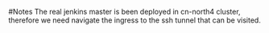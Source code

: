 #Notes
The real jenkins master is been deployed in cn-north4 cluster, therefore we need navigate the ingress to the ssh tunnel
that can be visited.
